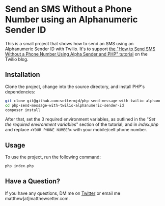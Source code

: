 # Send an SMS Without a Phone Number using an Alphanumeric Sender ID

This is a small project that shows how to send an SMS using an Alphanumeric Sender ID with Twilio.
It's to support [the "How to Send SMS Without a Phone Number Using Alpha Sender and PHP" tutorial](https://www.twilio.com/blog/send-sms-without-phone-number-using-alpha-sender-and-php) on the Twilio blog.

## Installation

Clone the project, change into the source directory, and install PHP's dependencies:

```bash
git clone git@github.com:settermjd/php-send-message-with-twilio-alphanumeric-sender-id.git
cd php-send-message-with-twilio-alphanumeric-sender-id
composer install
```

After that, set the 3 required environment variables, as outlined in the "_Set the required environment variables_" section of the tutorial, and in _index.php_ and replace `<YOUR PHONE NUMBER>` with your mobile/cell phone number.

## Usage

To use the project, run the following command:

```bash
php index.php
```

## Have a Question?

If you have any questions, DM me on [Twitter](https://twitter.com/settermjd) or email me matthew[at]matthewsetter.com.